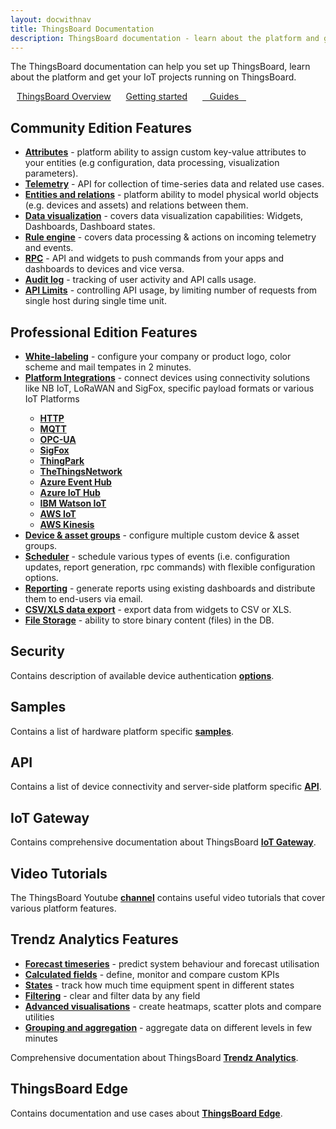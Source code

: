 ```yaml
---
layout: docwithnav
title: ThingsBoard Documentation
description: ThingsBoard documentation - learn about the platform and get your IoT projects running on ThingsBoard
---
```


<p>The ThingsBoard documentation can help you set up ThingsBoard, learn about the platform and get your IoT projects running on ThingsBoard.</p>

<a style="margin: 10px;" href="/docs/getting-started-guides/what-is-thingsboard/" class="button">ThingsBoard Overview</a>
<a style="margin: 10px;" href="/docs/getting-started-guides/helloworld/" class="button">Getting started</a>
<a style="margin: 10px;" href="/docs/guides/" class="button">&nbsp;&nbsp;&nbsp;Guides&nbsp;&nbsp;&nbsp;</a>

<h2>Community Edition Features</h2>

<ul>
<li><b><a href="/docs/user-guide/attributes/">Attributes</a></b> - platform ability to assign custom key-value attributes to your entities (e.g configuration, data processing, visualization parameters).</li>
<li><b><a href="/docs/user-guide/telemetry/">Telemetry</a></b> - API for collection of time-series data and related use cases.</li>
<li><b><a href="/docs/user-guide/entities-and-relations/">Entities and relations</a></b> - platform ability to model physical world objects (e.g. devices and assets) and relations between them.</li>
<li><b><a href="/docs/guides#AnchorIDDataVisualization">Data visualization</a></b> - covers data visualization capabilities: Widgets, Dashboards, Dashboard states.</li>
<li><b><a href="/docs/user-guide/rule-engine-2-0/re-getting-started/">Rule engine</a></b> - covers data processing & actions on incoming telemetry and events.</li>
<li><b><a href="/docs/user-guide/rpc/">RPC</a></b> - API and widgets to push commands from your apps and dashboards to devices and vice versa.</li>
<li><b><a href="/docs/user-guide/audit-log/">Audit log</a></b> - tracking of user activity and API calls usage.</li>
<li><b><a href="/docs/user-guide/api-limits/">API Limits</a></b> - controlling API usage, by limiting number of requests from single host during single time unit.</li>
</ul>

<h2>Professional Edition Features</h2>

<ul>
<li><b><a href="/docs/user-guide/white-labeling/">White-labeling</a></b> - configure your company or product logo, color scheme and mail tempates in 2 minutes.</li>
<li><b><a href="/docs/user-guide/integrations/">Platform Integrations</a></b> - connect devices using connectivity solutions like NB IoT, LoRaWAN and SigFox, specific payload formats or various IoT Platforms</li>
    <ul>
        <li><b><a href="/docs/user-guide/integrations/http/">HTTP</a></b></li>
        <li><b><a href="/docs/user-guide/integrations/mqtt/">MQTT</a></b></li>
        <li><b><a href="/docs/user-guide/integrations/opc-ua/">OPC-UA</a></b></li>
        <li><b><a href="/docs/user-guide/integrations/sigfox/">SigFox</a></b></li>
        <li><b><a href="/docs/user-guide/integrations/thingpark/">ThingPark</a></b></li>
        <li><b><a href="/docs/user-guide/integrations/ttn/">TheThingsNetwork</a></b></li>
        <li><b><a href="/docs/user-guide/integrations/azure-event-hub/">Azure Event Hub</a></b></li>
        <li><b><a href="/docs/user-guide/integrations/azure-iot-hub/">Azure IoT Hub</a></b></li>
        <li><b><a href="/docs/user-guide/integrations/ibm-watson-iot/">IBM Watson IoT</a></b></li>
        <li><b><a href="/docs/user-guide/integrations/aws-iot/">AWS IoT</a></b></li>
        <li><b><a href="/docs/user-guide/integrations/aws-kinesis/">AWS Kinesis</a></b></li>
    </ul>
<li><b><a href="/docs/user-guide/groups/">Device & asset groups</a></b> - configure multiple custom device & asset groups.</li>
<li><b><a href="/docs/user-guide/scheduler/">Scheduler</a></b> - schedule various types of events (i.e. configuration updates, report generation, rpc commands) with flexible configuration options.</li>
<li><b><a href="/docs/user-guide/reporting/">Reporting</a></b> - generate reports using existing dashboards and distribute them to end-users via email.</li>
<li><b><a href="/docs/user-guide/csv-xls-data-export/">CSV/XLS data export</a></b> - export data from widgets to CSV or XLS.</li>
<li><b><a href="/docs/user-guide/file-storage/">File Storage</a></b> - ability to store binary content (files) in the DB.</li>
</ul>

<h2>Security</h2>

<p>Contains description of available device authentication <b><a href="/docs/user-guide/device-credentials/">options</a></b>.</p>

<h2>Samples</h2>

<p>Contains a list of hardware platform specific <b><a href="/docs/samples/">samples</a></b>.</p>

<h2>API</h2>

<p>Contains a list of device connectivity and server-side platform specific <b><a href="/docs/samples/">API</a></b>.</p>

<h2>IoT Gateway</h2>

<p>Contains comprehensive documentation about ThingsBoard <b><a href="/docs/iot-gateway/">IoT Gateway</a></b>.</p>

<h2>Video Tutorials</h2>

<p>The ThingsBoard Youtube <b><a href="https://www.youtube.com/channel/UCDb9fsV-YR4JmnipAMGsVAQ/videos">channel</a></b> contains useful video tutorials that cover various platform features.</p>

<h2>Trendz Analytics Features</h2>

<ul>    
    <li><b><a href="/docs/trendz/prediction">Forecast timeseries</a></b> - predict system behaviour and forecast utilisation</li>
    <li><b><a href="/docs/trendz/calculated-fields">Calculated fields</a></b> - define, monitor and compare custom KPIs</li>
    <li><b><a href="/docs/trendz/states">States</a></b> - track how much time equipment spent in different states</li>
    <li><b><a href="/docs/trendz/data-filtering">Filtering</a></b> - clear and filter data by any field</li>
    <li><b><a href="/docs/trendz/visualizations-overview">Advanced visualisations</a></b> - create heatmaps, scatter plots and compare utilities</li>
    <li><b><a href="/docs/trendz/data-grouping-aggregation">Grouping and aggregation</a></b> - aggregate data on different levels in few minutes</li>
</ul>

<p>Comprehensive documentation about ThingsBoard <b><a href="/docs/trendz/">Trendz Analytics</a></b>.</p>

<h2>ThingsBoard Edge</h2>

<p>Contains documentation and use cases about <b><a href="/docs/edge/">ThingsBoard Edge</a></b>.</p>
